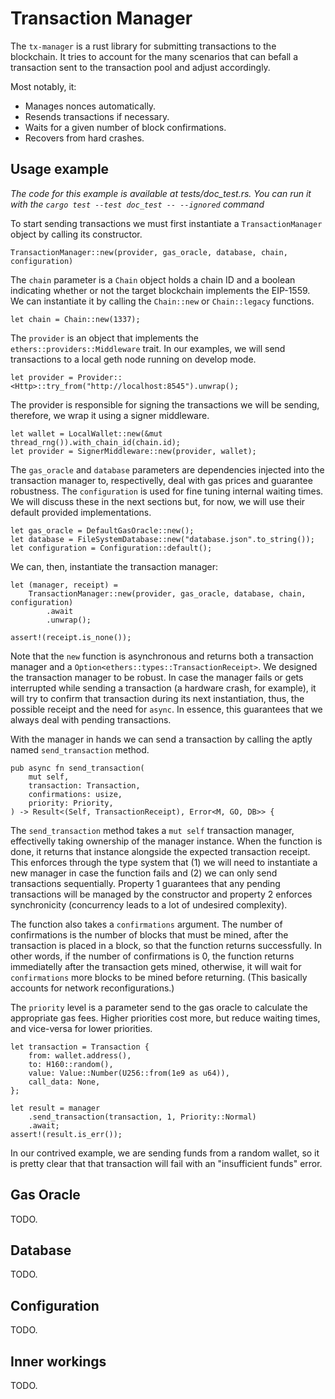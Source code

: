 # Transaction Manager

The `tx-manager` is a rust library for submitting transactions to the
blockchain.
It tries to account for the many scenarios that can befall a transaction sent
to the transaction pool and adjust accordingly.

Most notably, it:

- Manages nonces automatically.
- Resends transactions if necessary.
- Waits for a given number of block confirmations.
- Recovers from hard crashes.

## Usage example
_The code for this example is available at tests/doc_test.rs. You can run it
with the `cargo test --test doc_test -- --ignored` command_

To start sending transactions we must first instantiate a `TransactionManager`
object by calling its constructor.

```
TransactionManager::new(provider, gas_oracle, database, chain, configuration)
```

The `chain` parameter is a `Chain` object holds a chain ID and a boolean
indicating whether or not the target blockchain implements the EIP-1559.
We can instantiate it by calling the `Chain::new` or `Chain::legacy` functions.

```
let chain = Chain::new(1337);
```

The `provider` is an object that implements the `ethers::providers::Middleware`
trait.
In our examples, we will send transactions to a local geth node running on
develop mode.

```
let provider = Provider::<Http>::try_from("http://localhost:8545").unwrap();
```

The provider is responsible for signing the transactions we will be sending,
therefore, we wrap it using a signer middleware.

```
let wallet = LocalWallet::new(&mut thread_rng()).with_chain_id(chain.id);
let provider = SignerMiddleware::new(provider, wallet);
```

The `gas_oracle` and `database` parameters are dependencies injected into the
transaction manager to, respectivelly, deal with gas prices and guarantee
robustness.
The `configuration` is used for fine tuning internal waiting times.
We will discuss these in the next sections but, for now, we will use their
default provided implementations.

```
let gas_oracle = DefaultGasOracle::new();
let database = FileSystemDatabase::new("database.json".to_string());
let configuration = Configuration::default();
```

We can, then, instantiate the transaction manager:

```
let (manager, receipt) =
    TransactionManager::new(provider, gas_oracle, database, chain, configuration)
        .await
        .unwrap();

assert!(receipt.is_none());
```

Note that the `new` function is asynchronous and returns both a transaction
manager and a `Option<ethers::types::TransactionReceipt>`.
We designed the transaction manager to be robust.
In case the manager fails or gets interrupted while sending a transaction (a
hardware crash, for example), it will try to confirm that transaction during
its next instantiation, thus, the possible receipt and the need for `async`.
In essence, this guarantees that we always deal with pending transactions.

With the manager in hands we can send a transaction by calling the aptly named
`send_transaction` method.

```
pub async fn send_transaction(
    mut self,
    transaction: Transaction,
    confirmations: usize,
    priority: Priority,
) -> Result<(Self, TransactionReceipt), Error<M, GO, DB>> {
```

The `send_transaction` method takes a `mut self` transaction manager,
effectivelly taking ownership of the manager instance.
When the function is done, it returns that instance alongside the expected
transaction receipt.
This enforces through the type system that (1) we will need to instantiate a new
manager in case the function fails and (2) we can only send transactions
sequentially. 
Property 1 guarantees that any pending transactions will be managed by the
constructor and property 2 enforces synchronicity (concurrency leads to a lot
of undesired complexity).

The function also takes a `confirmations` argument.
The number of confirmations is the number of blocks that must be mined, after
the transaction is placed in a block, so that the function returns successfully.
In other words, if the number of confirmations is 0, the function returns
immediatelly after the transaction gets mined, otherwise, it will wait for
`confirmations` more blocks to be mined before returning.
(This basically accounts for network reconfigurations.)

The `priority` level is a parameter send to the gas oracle to calculate the
appropriate gas fees. Higher priorities cost more, but reduce waiting times,
and vice-versa for lower priorities.

```
let transaction = Transaction {
    from: wallet.address(),
    to: H160::random(),
    value: Value::Number(U256::from(1e9 as u64)),
    call_data: None,
};

let result = manager
    .send_transaction(transaction, 1, Priority::Normal)
    .await;
assert!(result.is_err());
```

In our contrived example, we are sending funds from a random wallet, so it is
pretty clear that that transaction will fail with an "insufficient funds" error.

## Gas Oracle 

TODO.

## Database 

TODO.

## Configuration 

TODO.

## Inner workings

TODO.

